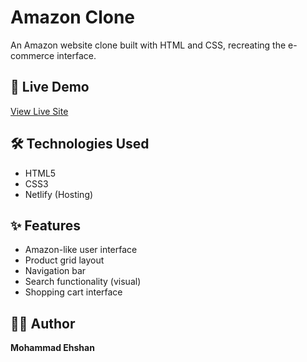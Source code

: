 # Amazon Clone

An Amazon website clone built with HTML and CSS, recreating the e-commerce interface.

## 🔗 Live Demo

[View Live Site](https://amozon-ehshan.netlify.app/)

## 🛠️ Technologies Used

- HTML5
- CSS3
- Netlify (Hosting)

## ✨ Features

- Amazon-like user interface
- Product grid layout
- Navigation bar
- Search functionality (visual)
- Shopping cart interface

## 🧑‍💻 Author

**Mohammad Ehshan**
